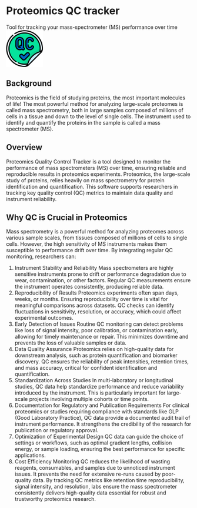 # Proteomics QC tracker
Tool for tracking your mass-spectrometer (MS) performance over time
<img src="qc_8790360.png" alt="QC Metrics Example" width="100"/>


## Background
Proteomics is the field of studying proteins, the most important molecules of life!
The most powerful method for analyzing large-scale proteomes is called mass spectrometry, both in large samples composed of millions of cells in a tissue and down to the level of single cells. 
The instrument used to identify and quantify the proteins in the sample is called a mass spectrometer (MS).

## Overview
Proteomics Quality Control Tracker is a tool designed to monitor the performance of mass spectrometers (MS) over time, ensuring reliable and reproducible results in proteomics experiments. Proteomics, the large-scale study of proteins, relies heavily on mass spectrometry for protein identification and quantification. This software supports researchers in tracking key quality control (QC) metrics to maintain data quality and instrument reliability.

## Why QC is Crucial in Proteomics
Mass spectrometry is a powerful method for analyzing proteomes across various sample scales, from tissues composed of millions of cells to single cells. However, the high sensitivity of MS instruments makes them susceptible to performance drift over time. By integrating regular QC monitoring, researchers can:

1. Instrument Stability and Reliability
Mass spectrometers are highly sensitive instruments prone to drift or performance degradation due to wear, contamination, or other factors.
Regular QC measurements ensure the instrument operates consistently, producing reliable data.
2. Reproducibility of Results
Proteomics experiments often span days, weeks, or months. Ensuring reproducibility over time is vital for meaningful comparisons across datasets.
QC checks can identify fluctuations in sensitivity, resolution, or accuracy, which could affect experimental outcomes.
3. Early Detection of Issues
Routine QC monitoring can detect problems like loss of signal intensity, poor calibration, or contamination early, allowing for timely maintenance or repair.
This minimizes downtime and prevents the loss of valuable samples or data.
4. Data Quality Assurance
Proteomics relies on high-quality data for downstream analysis, such as protein quantification and biomarker discovery.
QC ensures the reliability of peak intensities, retention times, and mass accuracy, critical for confident identification and quantification.
5. Standardization Across Studies
In multi-laboratory or longitudinal studies, QC data help standardize performance and reduce variability introduced by the instrument.
This is particularly important for large-scale projects involving multiple cohorts or time points.
6. Documentation for Regulatory and Publication Requirements
For clinical proteomics or studies requiring compliance with standards like GLP (Good Laboratory Practice), QC data provide a documented audit trail of instrument performance.
It strengthens the credibility of the research for publication or regulatory approval.
7. Optimization of Experimental Design
QC data can guide the choice of settings or workflows, such as optimal gradient lengths, collision energy, or sample loading, ensuring the best performance for specific applications.
8. Cost Efficiency
Monitoring QC reduces the likelihood of wasting reagents, consumables, and samples due to unnoticed instrument issues.
It prevents the need for extensive re-runs caused by poor-quality data.
By tracking QC metrics like retention time reproducibility, signal intensity, and resolution, labs ensure the mass spectrometer consistently delivers high-quality data essential for robust and trustworthy proteomics research.
